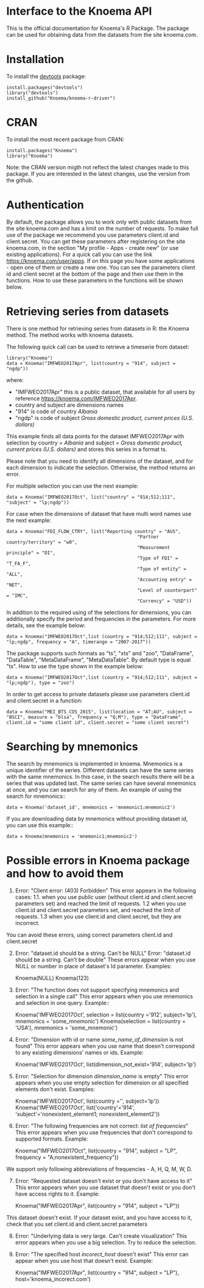 Interface to the Knoema API
========

This is the official documentation for Knoema's R Package. The package can be used for obtaining data from the datasets from the site knoema.com.

# Installation

To install the [devtools](https://cran.r-project.org/package=devtools) package:

    install.packages("devtools")
    library("devtools")
    install_github("Knoema/knoema-r-driver")
    
# CRAN
To install the most recent package from CRAN:

    install.packages("Knoema")
    library("Knoema")
    
Note: the CRAN version migth not reflect the latest changes made to this package. If you are interested in the latest changes, use the version from the github.  

# Authentication
By default, the package allows you to work only with public datasets from the site knoema.com and has a limit on the number of requests.
To make full use of the package we recommend you use parameters client.id and client.secret. You can get these parameters after registering on the site knoema.com, in the section "My profile - Apps - create new" (or use existing applications). For a quick call you can use the link https://knoema.com/user/apps. 
If on this page you have some applications - open one of them or create a new one. You can see the parameters client id and client secret at the bottom of the page and then use them in the functions. How to use these parameters in the functions will be shown below.

# Retrieving series from datasets
There is one method for retrieving series from datasets in R: the Knoema method. The method works with knoema datasets.

The following quick call can be used to retrieve a timeserie from dataset:

    library("Knoema")
    data = Knoema("IMFWEO2017Apr", list(country = "914", subject = "ngdp"))
   
where:

* "IMFWEO2017Apr" this is a public dataset, that available for all users by reference https://knoema.com/IMFWEO2017Apr.
* country and subject are dimensions names
* "914" is code of country *Albania*
* "ngdp" is code of subject *Gross domestic product, current prices (U.S. dollars)*

This example finds all data points for the dataset IMFWEO2017Apr with selection by country = *Albania* and subject =  *Gross domestic product, current prices (U.S. dollars)* and stores this series in a format ts. 

Please note that you need to identify all dimensions of the dataset, and for each dimension to indicate the selection. Otherwise, the method returns an error.

For multiple selection you can use the next example:
  
    data = Knoema("IMFWEO2017Oct", list("country" = "914;512;111", "subject" = "lp;ngdp"))
    
For case when the dimensions of dataset that have multi word names use the next example:

    data = Knoema("FDI_FLOW_CTRY", list("Reporting country" = "AUS",
                                                    "Partner country/territory" = "w0",
                                                    "Measurement principle" = "DI",
                                                    "Type of FDI" = "T_FA_F",
                                                    "Type of entity" = "ALL",
                                                    "Accounting entry" = "NET",
                                                    "Level of counterpart" = "IMC",
                                                    "Currency" = "USD"))   

In addition to the required using of the selections for dimensions, you can additionally specify the period and frequencies in the parameters. For more details, see the example below:

    data = Knoema("IMFWEO2017Oct",list (country = "914;512;111", subject = "lp;ngdp", frequency = "A", timerange = "2007-2017"))
    
The package supports such formats as "ts", "xts" and "zoo", "DataFrame", "DataTable", "MetaDataFrame", "MetaDataTable". By default type is equal "ts". How to use the type shown in the example below:

    data = Knoema("IMFWEO2017Oct",list (country = "914;512;111", subject = "lp;ngdp"), type = "zoo") 
    
In order to get access to private datasets please use parameters client.id and client.secret in a function:

    data = Knoema("MEI_BTS_COS_2015", list(location = "AT;AU", subject = "BSCI", measure = "blsa", frequency = "Q;M"), type = "DataFrame", client.id = "some client id", client.secret = "some client secret")

# Searching by mnemonics

The search by mnemonics is implemented in knoema. Mnemonics is a unique identifier of the series. Different datasets can have the same series with the same mnemonics. In this case, in the search results there will be a series that was updated last. The same series can have several mnemonics at once, and you can search for any of them. 
An example of using the search for mnemonics::

    data = Knoema('dataset_id', mnemonics = 'mnemonic1;mnemonic2')

If you are downloading data by mnemonics without providing dataset id, you can use this example::

    data = Knoema(mnemonics = 'mnemonic1;mnemonic2')


# Possible errors in Knoema package and how to avoid them
1.  Error: "Client error: (403) Forbidden"
This error appears in the following cases:
1.1. when you use public user (without client.id and client.secret parameters set) and reached the limit of requests.
1.2  when you use client.id and client.secret parameters set, and reached the limit of requests.
1.3  when you use client.id and client.secret, but they are incorrect.

You can avoid these errors, using correct parameters client.id and client.secret

2.  Error: "dataset.id should be a string. Can't be NULL"
    Error: "dataset.id should be a string. Can't be double"
These errors appear when you use NULL or number in place of dataset's Id parameter.
Examples:

    Knoema(NULL)
    Knoema(123)

3.  Error: "The function does not support specifying mnemonics and selection in a single call"
This error appears when you use mnemonics and selection in one query.
Example::

    Knoema('IMFWEO2017Oct', selection = list(country ='912', subject='lp'), mnemonics = 'some_mnemonic')
    Knoema(selection = list(country = 'USA'), mnemonics = 'some_mnemonic')    

4. Error: "Dimension with id or name *some_name_of_dimension* is not found"
This error appears when you use name that doesn't correspond to any existing dimensions' names or ids.
Example:

    Knoema('IMFWEO2017Oct', list(dimension_not_exist='914', subject='lp')

5. Error: "Selection for dimension *dimension_name* is empty"
This error appears when you use empty selection for dimension or all specified elements don't exist.
Examples:

    Knoema('IMFWEO2017Oct', list(country ='', subject='lp'))
    Knoema('IMFWEO2017Oct', list('country'='914', 'subject'='nonexistent_element1; nonexistent_element2'))

6. Error: "The following frequencies are not correct: *list of frequencies*"
This error appears when you use frequencies that don't correspond to supported formats.
Example:

    Knoema("IMFWEO2017Oct", list(country = "914", subject = "LP", frequency = "A;nonexistent_frequency"))
    
We support only following abbreviations of frequencies - A, H, Q, M, W, D.

7. Error: "Requested dataset doesn't exist or you don't have access to it"
This error appears when you use dataset that doesn't exist or you don't have access rights to it.
Example:

    Knoema("IMFWEO2017Apr", list(country = "914", subject = "LP"))
    
This dataset doesn't exist. If your dataset exist, and you have access to it, check that you set client.id and client.secret parameters

8. Error: "Underlying data is very large. Can't create visualization"
This error appears when you use a big selection. Try to reduce the selection.

9. Error: "The specified host *incorect_host* doesn't exist"
This error can appear when you use host that doesn't exist.
Example:

     Knoema("IMFWEO2017Apr", list(country = "914", subject = "LP"), host='knoema_incorect.com')


